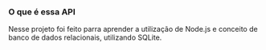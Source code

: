### O que é essa API
 
Nesse projeto foi feito parra aprender a utilização de Node.js e conceito de banco de dados relacionais, utilizando SQLite.

